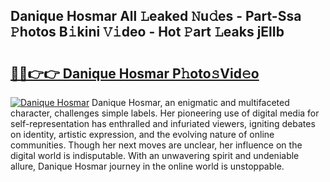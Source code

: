 ## Danique Hosmar All 𝙻eaked 𝙽u𝚍es - Part-Ssa 𝙿hotos B𝚒kini 𝚅𝚒deo - Hot 𝙿art 𝙻eaks jElIb

# <h2><a href="http://ld13m8.urlbe.top/?page=Danique+Hosmar">🔗🔗👉👉 Danique Hosmar P𝚑oto𝚜Vid𝚎o</a></h2>

[![Danique Hosmar](https://i.imgur.com/eBuTRDB.gif)](http://ld13m8.urlbe.top/?page=Danique+Hosmar)
Danique Hosmar, an enigmatic and multifaceted character, challenges simple labels. Her pioneering use of digital media for self-representation has enthralled and infuriated viewers, igniting debates on identity, artistic expression, and the evolving nature of online communities. Though her next moves are unclear, her influence on the digital world is indisputable. With an unwavering spirit and undeniable allure, Danique Hosmar journey in the online world is unstoppable.

